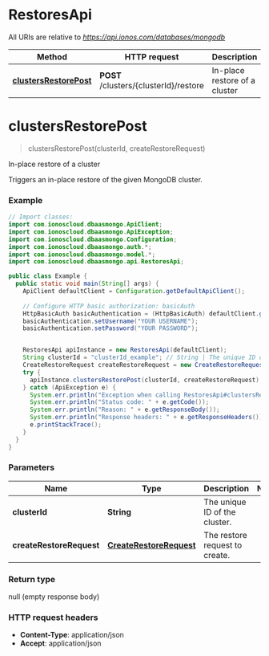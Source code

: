 # RestoresApi

All URIs are relative to *https://api.ionos.com/databases/mongodb*

| Method | HTTP request | Description |
| ------------- | ------------- | ------------- |
| [**clustersRestorePost**](RestoresApi.md#clustersrestorepost) | **POST** /clusters/{clusterId}/restore | In-place restore of a cluster |


<a name="clustersRestorePost"></a>
# **clustersRestorePost**
> clustersRestorePost(clusterId, createRestoreRequest)

In-place restore of a cluster

Triggers an in-place restore of the given MongoDB cluster.

### Example
```java
// Import classes:
import com.ionoscloud.dbaasmongo.ApiClient;
import com.ionoscloud.dbaasmongo.ApiException;
import com.ionoscloud.dbaasmongo.Configuration;
import com.ionoscloud.dbaasmongo.auth.*;
import com.ionoscloud.dbaasmongo.model.*;
import com.ionoscloud.dbaasmongo.api.RestoresApi;

public class Example {
  public static void main(String[] args) {
    ApiClient defaultClient = Configuration.getDefaultApiClient();
    
    // Configure HTTP basic authorization: basicAuth
    HttpBasicAuth basicAuthentication = (HttpBasicAuth) defaultClient.getAuthentication("basicAuth");
    basicAuthentication.setUsername("YOUR USERNAME");
    basicAuthentication.setPassword("YOUR PASSWORD");


    RestoresApi apiInstance = new RestoresApi(defaultClient);
    String clusterId = "clusterId_example"; // String | The unique ID of the cluster.
    CreateRestoreRequest createRestoreRequest = new CreateRestoreRequest(); // CreateRestoreRequest | The restore request to create.
    try {
      apiInstance.clustersRestorePost(clusterId, createRestoreRequest);
    } catch (ApiException e) {
      System.err.println("Exception when calling RestoresApi#clustersRestorePost");
      System.err.println("Status code: " + e.getCode());
      System.err.println("Reason: " + e.getResponseBody());
      System.err.println("Response headers: " + e.getResponseHeaders());
      e.printStackTrace();
    }
  }
}
```

### Parameters

| Name | Type | Description  | Notes |
| ------------- | ------------- | ------------- | ------------- |
| **clusterId** | **String**| The unique ID of the cluster. |
| **createRestoreRequest** |  [**CreateRestoreRequest**](CreateRestoreRequest.md)| The restore request to create. |

### Return type

null (empty response body)

### HTTP request headers

 - **Content-Type**: application/json
 - **Accept**: application/json

